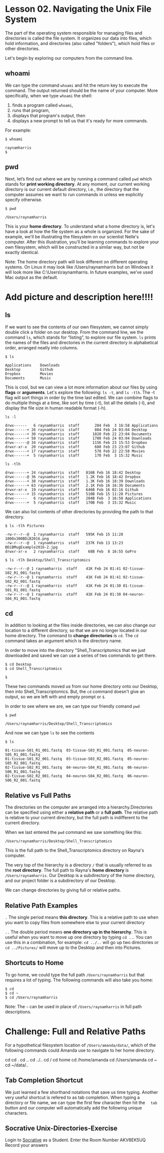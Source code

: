 # Lesson 02. Navigating the Unix File System

The part of the operating system responsible for managing files and directories is called the file system. It organizes our data into files, which hold information, and directories (also called "folders"), which hold files or other directories. 

Let's begin by exploring our computers from the command line. 


## whoami

We can type the command `whoami` and hit the return key to execute the command. The output returned should be the name of your computer. More specifically, when we type `whoami` the shell:
1.  finds a program called `whoami`,
2.  runs that program,
3.  displays that program's output, then
4.  displays a new prompt to tell us that it's ready for more commands.

For example: 

~~~ {.bash}
$ whoami
~~~
~~~ {.output}
raynamharris
$ 
~~~

## pwd
Next, let’s find out where we are by running a command called `pwd` which stands for **print working directory**. At any moment, our current working directory is our current default directory, i.e., the directory that the computer assumes we want to run commands in unless we explicitly specify otherwise. 

~~~ {.bash}
$ pwd
~~~
~~~ {.output}
/Users/raynamharris
~~~

This is your **home directory**. To understand what a  home directory  is, let's have a look at how the file system as a whole is organized. For the sake of example, we'll be illustrating the filesystem on our scientist Nelle's computer. After this illustration, you'll be learning commands to explore your own filesystem, which will be constructed in a similar way, but not be exactly identical.

Note: The home directory path will look different on different operating systems. On Linux it may look like /Users/raynamharris but on Windows it will look more like C:\Users\raynamharris. In future examples, we’ve used Mac output as the default.

# Add picture and description here!!!!


## ls

If we want to see the contents of our own filesystem, we cannot simply double click a folder on our desktop. From the command line, we the command `ls`, which stands for “listing”, to explore our file system. `ls` prints the names of the files and directories in the current directory in alphabetical order, arranged neatly into columns.

~~~ {.bash}
$ ls
~~~
~~~ {.output}
Applications	Downloads             
Desktop			Github 
Dropbox			Movies    
Documents		Music           
~~~

This is cool, but we can view a lot more information about our files by using **flags** or **arguments**. Let's explore the following: `ls -t`, and `ls -tlh`. The -t flag will sort things in order by the time last edited. We can combine flags to do multiple things at a time, like sort by time (-t), list all the details (-l), and display the file size in human readable format (-h).

~~~ {.bash}
ls -l
~~~
~~~ {.output}
drwx------   6 raynamharris  staff       204 Feb  3 16:58 Applications
drwx------+ 26 raynamharris  staff       884 Feb 24 03:04 Desktop
drwx------+ 30 raynamharris  staff      1020 Feb 22 23:04 Documents
drwx------+ 50 raynamharris  staff      1700 Feb 24 03:04 Downloads
drwx------@ 34 raynamharris  staff      1156 Feb 23 15:53 Dropbox
drwxr-xr-x  20 raynamharris  staff       680 Feb 23 23:07 Github
drwx------+ 17 raynamharris  staff       578 Feb 22 22:58 Movies
drwx------+  5 raynamharris  staff       170 Feb  3 15:32 Music
~~~

~~~ {.bash}
ls -tlh
~~~

~~~ {.output}
drwx------+ 24 raynamharris  staff   816B Feb 16 18:42 Desktop
drwx------@ 36 raynamharris  staff   1.2K Feb 16 18:42 Dropbox
drwx------+ 38 raynamharris  staff   1.3K Feb 16 18:39 Downloads
drwx------+ 63 raynamharris  staff   2.1K Feb 16 16:36 Documents
drwxr-xr-x  19 raynamharris  staff   646B Feb 16 02:16 Github
drwx------+ 15 raynamharris  staff   510B Feb 15 11:28 Pictures
drwx------   6 raynamharris  staff   204B Feb  3 16:58 Applications
drwx------+  5 raynamharris  staff   170B Feb  3 15:32 Music
~~~

We can also list contents of other directories by providing the path to that directory. 

~~~ {.bash}
$ ls -tlh Pictures
~~~

~~~ {.output}
-rw-r--r--@  1 raynamharris  staff   595K Feb 15 11:28 1000x300BDiB2016.png
-rw-r--r--@  1 raynamharris  staff   237K Feb 13 13:23 BDiBMugExample2016-2.jpg
drwxr-xr-x   2 raynamharris  staff    68B Feb  8 16:55 GoPro
~~~

~~~ {.bash}
$ ls -tlh Desktop/Shell_Transcriptomics
~~~

~~~ {.output}
-rw-r--r--@ 1 raynamharris  staff    41K Feb 24 01:41 02-tissue-S02_R1_001.fastq
-rw-r--r--@ 1 raynamharris  staff    41K Feb 24 01:41 02-tissue-S02_R2_001.fastq
-rw-r--r--@ 1 raynamharris  staff    41K Feb 24 01:30 01-tissue-S01_R1_001.fastq
-rw-r--r--@ 1 raynamharris  staff    41K Feb 24 01:30 04-neuron-S04_R1_001.fastq
~~~


## cd
In addition to looking at the files inside directories, we can also change our location to a different directory, so that we are no longer located in our home directory. The command to **change directories** is `cd`. The `cd` command takes an argument which is the directory name. 

In order to move into the directory "Shell_Transcriptomics that we just downloaded and saved we can use a series of two commands to get there.

~~~ {.bash}
$ cd Desktop
$ cd Shell_Transcriptomics
~~~

~~~ {.bash}
$ 
~~~

These two commands moved us from our home directory onto our Desktop, then into Shell_Transcriptomics. But, the `cd` command doesn't give an output, so we are left with and empty prompt or `$`.

In order to see where we are, we can type our friendly comand `pwd`

~~~ {.bash}
$ pwd
~~~

~~~ {.output}
/Users/raynamharris/Desktop/Shell_Transcriptomics
~~~

And now we can type `ls` to see the contents

~~~ {.bash}
$ ls
~~~

~~~ {.output}
01-tissue-S01_R1_001.fastq	03-tissue-S03_R1_001.fastq	05-neuron-S05_R1_001.fastq
01-tissue-S01_R2_001.fastq	03-tissue-S03_R2_001.fastq	05-neuron-S05_R2_001.fastq
02-tissue-S02_R1_001.fastq	04-neuron-S04_R1_001.fastq	06-neuron-S06_R1_001.fastq
02-tissue-S02_R2_001.fastq	04-neuron-S04_R2_001.fastq	06-neuron-S06_R2_001.fastq
~~~

## Relative vs Full Paths
The directories on the computer are arranged into a hierarchy.Directories can be specified using either a **relative path** or a **full path**. The relative path is relative to your current directory, but the full path is indifferent to the current directory. 

When we last entered the `pwd` command we saw something like this:

~~~ {.output}
/Users/raynamharris/Desktop/Shell_Transcriptomics
~~~

This is the full path to the Shell_Transcriptomics directory on Rayna's computer. 

The very top of the hierarchy is a directory  `/` that is usually referred to as the **root directory**. The full path to Rayna's **home directory** is `/Users/raynamharris`. Our Desktop is a subdirectory of the home directory, and our project folder is a subdirectory of our Desktop.

We can change directories by giving full or relative paths. 

## Relative Path Examples 

`.` The single period means **this directory**. This is a relative path to use when you want to copy files from somewhere else to your current directory

`..` The double period means **one directory up in the hierarchy**. This is useful when you want to move up one directory by typing `cd ..`. You can use this in a combination, for example: `cd ../..` will go up two directories or `cd ../Pictures/` will move up to the Desktop and then into Pictures. 

## Shortcuts to Home

To go home, we could type the full path `/Users/raynamharris` but that requires a lot of typing. The following commands will also take you home:  

~~~ {.bash}
$ cd
$ cd ~
$ cd /Users/raynamharris
~~~

Note: The `~` can be used in place of `/Users/raynamharris` in full path descriptions. 

# Challenge: Full and Relative Paths
For a hypothetical filesystem location of `/Users/amanda/data/`, which of the following commands could Amanda use to navigate to her home directory.

cd
cd .
cd ..
cd ../..
cd /
cd home
cd /home/amanda
cd /Users/amanda
cd ~
cd ~/data/..


## Tab Completion Shortcut
We just learned a few shorthand notations that save us time typing. Another very useful shortcut is refered to as tab completion. When typing a directory or file name, we can type the first few character then hit the `	tab` button and our computer will automatically add the following unique characters. 


## Socrative Unix-Directories-Exercise
Login to [Socrative](https://b.socrative.com/login/student/) as a Student.
Enter the Room Number AKV8EK5UQ
Record your answers
